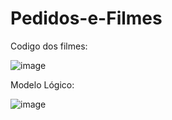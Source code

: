 # Pedidos-e-Filmes

<p> Codigo dos filmes: </p>

![image](https://github.com/RenanZanollo/Pedidos-e-Filmes/assets/163452594/ece5b6ed-9c64-43d5-a1fb-985d5433413f)

<p> Modelo Lógico: </p>

![image](https://github.com/RenanZanollo/Pedidos-e-Filmes/assets/163452594/e2cbc717-8a78-47f3-a1d0-1a3c03b49367)


